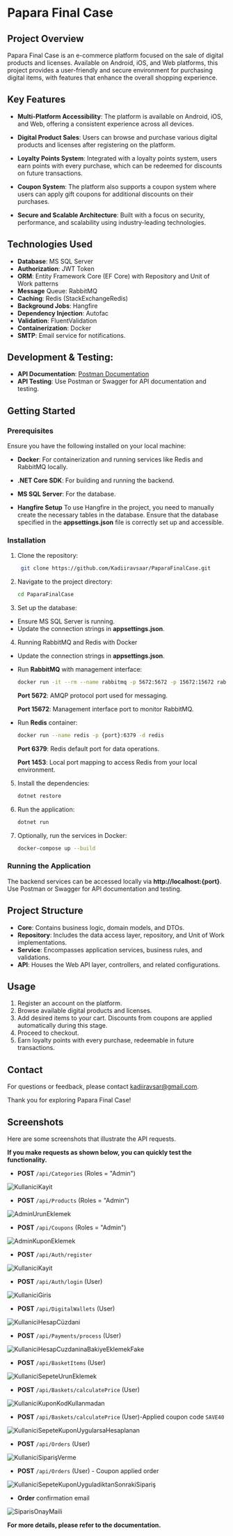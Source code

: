 # Papara Final Case

## Project Overview
Papara Final Case is an e-commerce platform focused on the sale of digital products and licenses. 
Available on Android, iOS, and Web platforms, this project provides a user-friendly and secure environment for purchasing digital items, 
with features that enhance the overall shopping experience.


## Key Features
- **Multi-Platform Accessibility**: The platform is available on Android, iOS, and Web, offering a consistent experience across all devices.

- **Digital Product Sales**: Users can browse and purchase various digital products and licenses after registering on the platform.

- **Loyalty Points System**: Integrated with a loyalty points system, users earn points with every purchase, which can be redeemed for discounts on future transactions.

- **Coupon System**: The platform also supports a coupon system where users can apply gift coupons for additional discounts on their purchases.

- **Secure and Scalable Architecture**: Built with a focus on security, performance, and scalability using industry-leading technologies.

## Technologies Used
- **Database**: MS SQL Server
- **Authorization**: JWT Token
- **ORM**: Entity Framework Core (EF Core) with Repository and Unit of Work patterns
- **Message** Queue: RabbitMQ
- **Caching**: Redis (StackExchangeRedis)
- **Background Jobs**: Hangfire
- **Dependency Injection**: Autofac
- **Validation**: FluentValidation
- **Containerization**: Docker
- **SMTP**: Email service for notifications.

## Development & Testing:

- **API Documentation**: [Postman Documentation](https://documenter.getpostman.com/view/26479579/2sA3s3JX5A)
- **API Testing**: Use Postman or Swagger for API documentation and testing.

## Getting Started

### Prerequisites
Ensure you have the following installed on your local machine:

- **Docker**: For containerization and running services like Redis and RabbitMQ locally.
- **.NET Core SDK**: For building and running the backend.
- **MS SQL Server**: For the database.

- **Hangfire Setup**
To use Hangfire in the project, you need to manually create the necessary tables in the database.
Ensure that the database specified in the **appsettings.json** file is correctly set up and accessible.

### Installation
1. Clone the repository:
    ```sh
     git clone https://github.com/Kadiiravsaar/PaparaFinalCase.git
    ```
    
2. Navigate to the project directory:
    ```sh
    cd PaparaFinalCase
    ```

3. Set up the database:

- Ensure MS SQL Server is running.
- Update the connection strings in **appsettings.json**.


4. Running RabbitMQ and Redis with Docker

- Update the connection strings in **appsettings.json**.
  
- Run **RabbitMQ** with management interface:
  ```bash
  docker run -it --rm --name rabbitmq -p 5672:5672 -p 15672:15672 rabbitmq:3.13-management
  ```
  
   **Port 5672**: AMQP protocol port used for messaging.
   
   **Port 15672**: Management interface port to monitor RabbitMQ.


- Run **Redis** container:
  ```bash
  docker run --name redis -p {port}:6379 -d redis
  ```

   **Port 6379**: Redis default port for data operations.
  
   **Port 1453**: Local port mapping to access Redis from your local environment.

  

5. Install the dependencies: 
    ```sh
    dotnet restore
    ```

6. Run the application:
    ```sh
    dotnet run
    ```

7. Optionally, run the services in Docker:
    ```sh
    docker-compose up --build
    ```


### Running the Application
The backend services can be accessed locally via **http://localhost:{port}**. Use Postman or Swagger for API documentation and testing.


## Project Structure
- **Core**: Contains business logic, domain models, and DTOs.
- **Repository**: Includes the data access layer, repository, and Unit of Work implementations.
- **Service**: Encompasses application services, business rules, and validations.
- **API**: Houses the Web API layer, controllers, and related configurations.


## Usage
1. Register an account on the platform.
2. Browse available digital products and licenses.
3. Add desired items to your cart. Discounts from coupons are applied automatically during this stage.
4. Proceed to checkout.
5. Earn loyalty points with every purchase, redeemable in future transactions.


## Contact
For questions or feedback, please contact [kadiiravsar@gmail.com](mailto:kadiiravsar@gmail.com).

Thank you for exploring Papara Final Case!

## Screenshots

Here are some screenshots that illustrate the API requests.

**If you make requests as shown below, you can quickly test the functionality.**


- **POST** `/api/Categories` (Roles = "Admin")

![KullaniciKayit](https://github.com/user-attachments/assets/524267b8-8d3d-4373-a68c-2c9d735d84dd)

- **POST** `/api/Products` (Roles = "Admin")

![AdminUrunEklemek](https://github.com/user-attachments/assets/c4c268c7-e208-4a49-b1ea-fe0d468db753)

- **POST** `/api/Coupons` (Roles = "Admin")

![AdminKuponEklemek](https://github.com/user-attachments/assets/b2be22ce-87ea-4155-b169-58663af193a7)

- **POST** `/api/Auth/register`

![KullaniciKayit](https://github.com/user-attachments/assets/89a518d3-c69e-46b2-8b78-fc3373b6bc8c)

- **POST** `/api/Auth/login` (User)

![KullaniciGiris](https://github.com/user-attachments/assets/2e418b3a-fc43-4041-9e63-54542c300a83)

- **POST** `/api/DigitalWallets` (User)

![KullaniciHesapCüzdani](https://github.com/user-attachments/assets/af57d2d8-1993-4536-9de1-80772f808575)

- **POST** `/api/Payments/process` (User)

![KullaniciHesapCuzdaninaBakiyeEklemekFake](https://github.com/user-attachments/assets/996c24c9-4d76-422d-845b-67e1d452cfb3)

- **POST** `/api/BasketItems` (User)

![KullaniciSepeteUrunEklemek](https://github.com/user-attachments/assets/9297884d-b880-4011-b37d-ba6e016f74bb)

- **POST** `/api/Baskets/calculatePrice` (User)

![KullaniciKuponKodKullanmadan](https://github.com/user-attachments/assets/14a55908-6d04-4efb-aa1a-293f4194c1fe)

- **POST** `/api/Baskets/calculatePrice` (User)-Applied coupon code `SAVE40`

![KullaniciSepeteKuponUygularsaHesaplanan](https://github.com/user-attachments/assets/0fe23e4f-4580-49a6-9a03-7dcb18382914)

- **POST** `/api/Orders` (User) 
  
![KullaniciSiparişVerme](https://github.com/user-attachments/assets/a841c302-3374-433a-a2f3-f25ca86cc3f2)

- **POST** `/api/Orders` (User) - Coupon applied order
  
![KullaniciSepeteKuponUyguladiktanSonrakiSipariş](https://github.com/user-attachments/assets/6ef63b2b-76fe-472f-ad95-9438201bf850)

- **Order** confirmation email

![SiparisOnayMaili](https://github.com/user-attachments/assets/ff136e66-2402-4844-8201-b64e7dd296a7)

**For more details, please refer to the documentation.**

